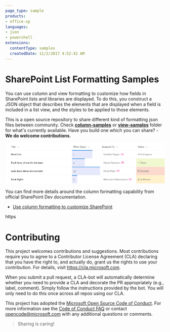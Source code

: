 ```yaml
---
page_type: sample
products:
- office-sp
languages:
- json
- powershell
extensions:
  contentType: samples
  createdDate: 11/2/2017 4:52:42 AM
---
```

# SharePoint List Formatting Samples

You can use column and view formatting to customize how fields in SharePoint lists and libraries are displayed. To do this, you construct a JSON object that describes the elements that are displayed when a field is included in a list view, and the styles to be applied to those elements.

This is a open source repository to share different kind of formatting json files between community. Check [**column-samples**](./column-samples) or [**view-samples**](./view-samples) folder for what's currently available. Have you build one which you can share? - **We do welcome contributions**.

![](https://github.com/SharePoint/sp-dev-docs/raw/master/docs/images/sp-columnformatting-all.png)

You can find more details around the column formatting capability from official SharePoint Dev documentation. 

- [Use column formatting to customize SharePoint](https://docs.microsoft.com/en-us/sharepoint/dev/declarative-customization/column-formatting)

https
# Contributing

This project welcomes contributions and suggestions.  Most contributions require you to agree to a
Contributor License Agreement (CLA) declaring that you have the right to, and actually do, grant us
the rights to use your contribution. For details, visit https://cla.microsoft.com.

When you submit a pull request, a CLA-bot will automatically determine whether you need to provide
a CLA and decorate the PR appropriately (e.g., label, comment). Simply follow the instructions
provided by the bot. You will only need to do this once across all repos using our CLA.

This project has adopted the [Microsoft Open Source Code of Conduct](https://opensource.microsoft.com/codeofconduct/).
For more information see the [Code of Conduct FAQ](https://opensource.microsoft.com/codeofconduct/faq/) or
contact [opencode@microsoft.com](mailto:opencode@microsoft.com) with any additional questions or comments.

> Sharing is caring!
